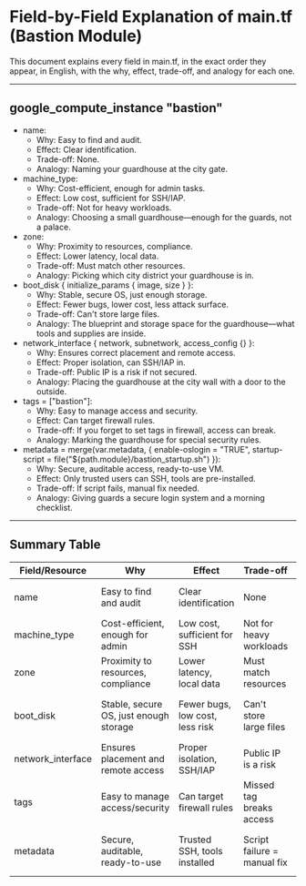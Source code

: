 # Field-by-Field Explanation of main.tf (Bastion Module)

This document explains every field in main.tf, in the exact order they appear, in English, with the why, effect, trade-off, and analogy for each one.

---

## google_compute_instance "bastion"

- name:
  - Why: Easy to find and audit.
  - Effect: Clear identification.
  - Trade-off: None.
  - Analogy: Naming your guardhouse at the city gate.
- machine_type:
  - Why: Cost-efficient, enough for admin tasks.
  - Effect: Low cost, sufficient for SSH/IAP.
  - Trade-off: Not for heavy workloads.
  - Analogy: Choosing a small guardhouse—enough for the guards, not a palace.
- zone:
  - Why: Proximity to resources, compliance.
  - Effect: Lower latency, local data.
  - Trade-off: Must match other resources.
  - Analogy: Picking which city district your guardhouse is in.
- boot_disk { initialize_params { image, size } }:
  - Why: Stable, secure OS, just enough storage.
  - Effect: Fewer bugs, lower cost, less attack surface.
  - Trade-off: Can't store large files.
  - Analogy: The blueprint and storage space for the guardhouse—what tools and supplies are inside.
- network_interface { network, subnetwork, access_config {} }:
  - Why: Ensures correct placement and remote access.
  - Effect: Proper isolation, can SSH/IAP in.
  - Trade-off: Public IP is a risk if not secured.
  - Analogy: Placing the guardhouse at the city wall with a door to the outside.
- tags = ["bastion"]:
  - Why: Easy to manage access and security.
  - Effect: Can target firewall rules.
  - Trade-off: If you forget to set tags in firewall, access can break.
  - Analogy: Marking the guardhouse for special security rules.
- metadata = merge(var.metadata, { enable-oslogin = "TRUE", startup-script = file("${path.module}/bastion_startup.sh") }):
  - Why: Secure, auditable access, ready-to-use VM.
  - Effect: Only trusted users can SSH, tools are pre-installed.
  - Trade-off: If script fails, manual fix needed.
  - Analogy: Giving guards a secure login system and a morning checklist.

---

## Summary Table

| Field/Resource    | Why                                    | Effect                          | Trade-off                   | Analogy                              |
| ----------------- | -------------------------------------- | ------------------------------- | --------------------------- | ------------------------------------ |
| name              | Easy to find and audit                 | Clear identification            | None                        | Naming your guardhouse               |
| machine_type      | Cost-efficient, enough for admin       | Low cost, sufficient for SSH    | Not for heavy workloads     | Small guardhouse, not a palace       |
| zone              | Proximity to resources, compliance     | Lower latency, local data       | Must match resources        | Picking city district                |
| boot_disk         | Stable, secure OS, just enough storage | Fewer bugs, low cost, less risk | Can't store large files     | Blueprint and storage for guardhouse |
| network_interface | Ensures placement and remote access    | Proper isolation, SSH/IAP       | Public IP is a risk         | Door to the outside                  |
| tags              | Easy to manage access/security         | Can target firewall rules       | Missed tag breaks access    | Marking for special security         |
| metadata          | Secure, auditable, ready-to-use        | Trusted SSH, tools installed    | Script failure = manual fix | Secure login, morning checklist      |
